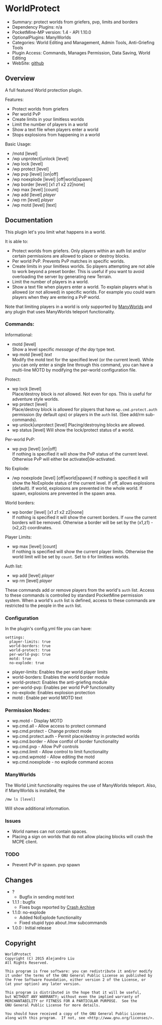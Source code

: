 WorldProtect
============

* Summary: protect worlds from griefers, pvp, limits and borders
* Dependency Plugins: n/a
* PocketMine-MP version: 1.4 - API 1.10.0
* OptionalPlugins: ManyWorlds
* Categories: World Editing and Management, Admin Tools, Anti-Griefing Tools
* Plugin Access: Commands, Manages Permission, Data Saving, World Editing
* WebSite: [github](https://github.com/alejandroliu/pocketmine-plugins/tree/master/WorldProtect)

Overview
---------

A full featured World protection plugin.

Features:

* Protect worlds from griefers
* Per world PvP
* Create limits in your limitless worlds
* Limit the number of players in a world
* Show a text file when players enter a world
* Stops explosions from happening in a world

Basic Usage:

* /motd [level]
* /wp unprotect|unlock [level]
* /wp lock [level]
* /wp protect [level]
* /wp pvp [level] [on|off]
* /wp noexplode [level] [off|world|spawn]
* /wp border [level] [x1 z1 x2 z2|none]
* /wp max [level] [count]
* /wp add [level] *player*
* /wp rm [level] *player*
* /wp motd [level] [text]

Documentation
-------------

This plugin let's you limit what happens in a world.

It is able to:

* Protect worlds from griefers.  Only players within an auth list
  and/or certain permissions are allowed to place or destroy blocks.
* Per world PvP.  Prevents PvP matches in specific worlds.
* Create limits in your limitless worlds.  So players attempting are
  not able to work beyond a preset border.  This is useful if you want
  to avoid overloading the server by generating new Terrain.
* Limit the number of players in a world.
* Show a text file when players enter a world.  To explain players
  what is allowed (or not allowed) in specific worlds.  For example
  you could warn players when they are entering a PvP world.

Note that limiting players in a world is only supported by
[ManyWorlds](http://forums.pocketmine.net/plugins/manyworlds.1042/)
and any plugin that uses ManyWorlds teleport functionality.

### Commands:

Informational:

* motd [level]  
  Show a level specific _message of the day_ type text.
* wp motd [level] _text_  
  Modify the motd text for the specified level (or the current level).
  While you can only enter a single line through this command, you can
  have a multi-line MOTD by modifying the per-world configuration file.

Protect:

* wp lock [level]  
  Place/destroy block is *not* allowed.  Not even for ops.  This is
  useful for adventure style worlds.
* wp protect [level]  
  Place/destroy block is allowed for players that have
  `wp.cmd.protect.auth` permission (by default *ops*) or players in
  the `auth` list. (See add/rm sub-commands).
* wp unlock|unprotect [level]
  Placing/destroying blocks are allowed.
* wp status [level]
  Will show the lock/protect status of a world.


Per-world PvP:

* wp pvp [level] [on|off]  
  If nothing is specified it will show the PvP status of the current
  level.  Otherwise PvP will either be activated|de-activated.

No Explode:

* /wp noexplode [level] [off|world|spawn]
  If nothing is specified it will show the NoExplode status of the current
  level. If off, allows explosions (default).  If world, explosions are
  prevented in the whole world.  If spawn, explosions are prevented in
  the spawn area.

World borders:

* wp border [level] [x1 z1 x2 z2|none]  
  If nothing is specified it will show the current borders.  If `none`
  the current borders will be removed.  Otherwise a border will be set
  by the (x1,z1) - (x2,z2) coordinates.

Player Limits:

* wp max [level] [count]  
  If nothing is specified will show the current player limits.
  Otherwise the world limit will be set by `count`.  Set to `0` for
  limitless worlds.

Auth list:

* wp add [level] *player*
* wp rm [level] *player*

These commands add or remove players from the world's `auth` list.
Access to these commands is controlled by standard PocketMine
permission system.  When a world's `auth` list is defined, access to
these commands are restricted to the people in the `auth` list.

### Configuration

In the plugin's config.yml file you can have:

	settings:
	  player-limits: true
	  world-borders: true
	  world-protect: true
	  per-world-pvp: true
	  motd: true
	  no-explode: true

* player-limits: Enables the per world player limits
* world-borders: Enables the world border module
* world-protect: Enables the anti-griefing module
* per-world-pvp: Enables per world PvP functionality
* no-explode: Enables explosion protection
* motd : Enable per world MOTD text

### Permission Nodes:

* wp.motd - Display MOTD
* wp.cmd.all - Allow access to protect command
* wp.cmd.protect - Change protect mode
* wp.cmd.protect.auth - Permit place/destroy in protected worlds
* wp.cmd.border - Allow contfol of border functionality
* wp.cmd.pvp - Allow PvP controls
* wp.cmd.limit - Allow control to limit functionality
* wp.cmd.wpmotd - Allow editing the motd
* wp.cmd.noexplode - no explode command access

### ManyWorlds

The World Limit functionality requires the use of ManyWorlds teleport.
Also, if ManyWorlds is installed, the

    /mw ls [level]

Will show additional information.

### Issues

* World names can not contain spaces.
* Placing a sign on worlds that do not allow placing blocks will crash
  the MCPE client.

### TODO

* Prevent PvP in spawn. pvp spawn


Changes
-------

* ?
  * Bugfix in sending motd text
* 1.1.1 : bugfix
  * Fixes bugs reported by [Crash Archive](http://crash.pocketmine.net/search)
* 1.1.0: no-explode
  * Added NoExplode functionality
  * Fixed stupid typo about /mw subcommands
* 1.0.0 : Initial release

Copyright
---------

    WorldProtect
    Copyright (C) 2015 Alejandro Liu  
    All Rights Reserved.

    This program is free software: you can redistribute it and/or modify
    it under the terms of the GNU General Public License as published by
    the Free Software Foundation, either version 2 of the License, or
    (at your option) any later version.

    This program is distributed in the hope that it will be useful,
    but WITHOUT ANY WARRANTY; without even the implied warranty of
    MERCHANTABILITY or FITNESS FOR A PARTICULAR PURPOSE.  See the
    GNU General Public License for more details.

    You should have received a copy of the GNU General Public License
    along with this program.  If not, see <http://www.gnu.org/licenses/>.
